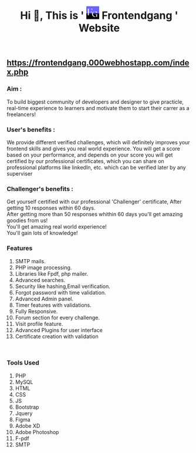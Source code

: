 <h1 align="center">Hi 👋, This is ' <img src="img/urllogo.png" alt="darshan khope" height="35" width="35">  Frontendgang ' Website</h1><br>
<h2><a href="https://frontendgang.000webhostapp.com/index.php">https://frontendgang.000webhostapp.com/index.php</a></h2>
<h3><b>Aim  : </b></h3><p>To build biggest community of developers and designer to give practicle,
real-time experience to learners and motivate them to start their carrer as a freelancers!</p>

<h3><b>User's benefits : </b></h3>
<p>We provide different verified challenges, which will definitely improves your frontend skills and gives you real world experience.
You will get a score based on your performance, and depends on your score you will get certified by our professional certificates, which you can share on professional platforms like linkedIn, etc. 
which can be verified later by any superviser</p>

<h3><b>Challenger's benefits : </b></h3>
<p>Get yourself certified with our professional 'Challenger' certificate, After getting 10 responses within 60 days.<br>
After getting more than 50 responses whithin 60 days you'll get amazing goodies from us!<br>
You'll get amazing real world experience!<br>
You'll gain lots of knowledge!</p>

<h3>Features</h3>
<div>
<ol>
  <li>SMTP mails.</li>  
  <li>PHP image processing.</li>
  <li>Libraries like Fpdf, php mailer.</li>
  <li>Advanced searches.</li>
  <li>Security like hashing,Email verification.</li>
  <li>Forgot password with time validation.</li>
  <li>Advanced Admin panel.</li>
  <li>Timer features with validations.</li>
  <li>Fully Responsive.</li> 
  <li>Forum section for every challenge.</li>
  <li>Visit profile feature.</li>
  <li>Advanced Plugins for user interface</li>
  <li>Certificate creation with validation</li>
</ol>
</div>
<br>

<h3>Tools Used</h3>
<ol>
  <li>PHP</li>
  <li>MySQL</li>
  <li>HTML</li>
  <li>CSS</li>
  <li>JS</li>
  <li>Bootstrap</li>
  <li>Jquery</li>
  <li>Figma</li>
  <li>Adobe XD</li>
  <li>Adobe Photoshop</li>
  <li>F-pdf</li>
 <li>SMTP</li>
</ol>
<h2></h2>

